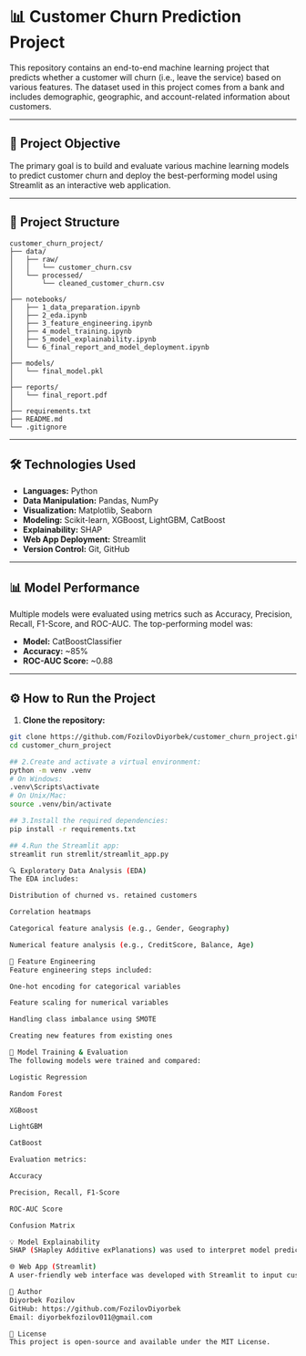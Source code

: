 # 📊 Customer Churn Prediction Project

This repository contains an end-to-end machine learning project that predicts whether a customer will churn (i.e., leave the service) based on various features. The dataset used in this project comes from a bank and includes demographic, geographic, and account-related information about customers.

---

## 🧠 Project Objective

The primary goal is to build and evaluate various machine learning models to predict customer churn and deploy the best-performing model using Streamlit as an interactive web application.

---

## 📁 Project Structure

```
customer_churn_project/
├── data/
│   ├── raw/
│   │   └── customer_churn.csv
│   └── processed/
│       └── cleaned_customer_churn.csv
│
├── notebooks/
│   ├── 1_data_preparation.ipynb
│   ├── 2_eda.ipynb
│   ├── 3_feature_engineering.ipynb
│   ├── 4_model_training.ipynb
│   ├── 5_model_explainability.ipynb
│   └── 6_final_report_and_model_deployment.ipynb
│
├── models/
│   └── final_model.pkl
│
├── reports/
│   └── final_report.pdf
│
├── requirements.txt
├── README.md
└── .gitignore
```




---

## 🛠️ Technologies Used

- **Languages:** Python  
- **Data Manipulation:** Pandas, NumPy  
- **Visualization:** Matplotlib, Seaborn  
- **Modeling:** Scikit-learn, XGBoost, LightGBM, CatBoost  
- **Explainability:** SHAP  
- **Web App Deployment:** Streamlit  
- **Version Control:** Git, GitHub  

---

## 📊 Model Performance

Multiple models were evaluated using metrics such as Accuracy, Precision, Recall, F1-Score, and ROC-AUC. The top-performing model was:

- **Model:** CatBoostClassifier  
- **Accuracy:** ~85%  
- **ROC-AUC Score:** ~0.88  

---

## ⚙️ How to Run the Project

1. **Clone the repository:**
```bash
git clone https://github.com/FozilovDiyorbek/customer_churn_project.git
cd customer_churn_project

## 2.Create and activate a virtual environment:
python -m venv .venv
# On Windows:
.venv\Scripts\activate
# On Unix/Mac:
source .venv/bin/activate

## 3.Install the required dependencies:
pip install -r requirements.txt

## 4.Run the Streamlit app:
streamlit run stremlit/streamlit_app.py

🔍 Exploratory Data Analysis (EDA)
The EDA includes:

Distribution of churned vs. retained customers

Correlation heatmaps

Categorical feature analysis (e.g., Gender, Geography)

Numerical feature analysis (e.g., CreditScore, Balance, Age)

🧪 Feature Engineering
Feature engineering steps included:

One-hot encoding for categorical variables

Feature scaling for numerical variables

Handling class imbalance using SMOTE

Creating new features from existing ones

🧠 Model Training & Evaluation
The following models were trained and compared:

Logistic Regression

Random Forest

XGBoost

LightGBM

CatBoost

Evaluation metrics:

Accuracy

Precision, Recall, F1-Score

ROC-AUC Score

Confusion Matrix

💡 Model Explainability
SHAP (SHapley Additive exPlanations) was used to interpret model predictions and understand feature importance.

🌐 Web App (Streamlit)
A user-friendly web interface was developed with Streamlit to input customer details and predict churn probability in real-time.

👤 Author
Diyorbek Fozilov
GitHub: https://github.com/FozilovDiyorbek
Email: diyorbekfozilov011@gmail.com  

📄 License
This project is open-source and available under the MIT License.
